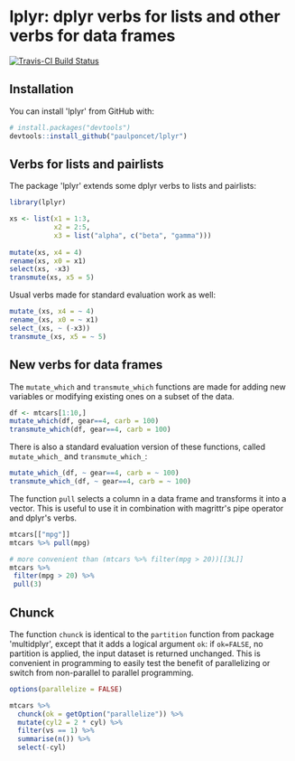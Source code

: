 # lplyr: dplyr verbs for lists and other verbs for data frames

[![Travis-CI Build Status](https://travis-ci.org/paulponcet/lplyr.svg?branch=master)](https://travis-ci.org/paulponcet/lplyr)


## Installation

You can install 'lplyr' from GitHub with:

```R
# install.packages("devtools")
devtools::install_github("paulponcet/lplyr")
```

## Verbs for lists and pairlists 

The package 'lplyr' extends some dplyr verbs to lists and pairlists: 

```R
library(lplyr)

xs <- list(x1 = 1:3, 
           x2 = 2:5, 
           x3 = list("alpha", c("beta", "gamma")))
           
mutate(xs, x4 = 4)
rename(xs, x0 = x1)
select(xs, -x3)
transmute(xs, x5 = 5)
```
Usual verbs made for standard evaluation work as well: 

```R
mutate_(xs, x4 = ~ 4)
rename_(xs, x0 = ~ x1)
select_(xs, ~ (-x3))
transmute_(xs, x5 = ~ 5)
```


## New verbs for data frames

The `mutate_which` and `transmute_which` functions are made for adding new variables or modifying existing ones on a subset of the data. 

```R
df <- mtcars[1:10,]
mutate_which(df, gear==4, carb = 100)
transmute_which(df, gear==4, carb = 100)
```

There is also a standard evaluation version of these functions, 
called `mutate_which_` and `transmute_which_`: 

```R
mutate_which_(df, ~ gear==4, carb = ~ 100)
transmute_which_(df, ~ gear==4, carb = ~ 100)
```

The function `pull` selects a column in a data frame 
and transforms it into a vector. 
This is useful to use it in combination with 
magrittr's pipe operator and dplyr's verbs.

```R
mtcars[["mpg"]]
mtcars %>% pull(mpg)

# more convenient than (mtcars %>% filter(mpg > 20))[[3L]]
mtcars %>%
 filter(mpg > 20) %>%
 pull(3)
```

## Chunck 

The function `chunck` is identical to the `partition` function 
from package 'multidplyr', except that it adds a logical argument 
`ok`: if `ok=FALSE`, no partition is applied, 
the input dataset is returned unchanged.
This is convenient in programming to easily test the benefit of 
parallelizing or switch from non-parallel to parallel programming. 

```R
options(parallelize = FALSE)

mtcars %>% 
  chunck(ok = getOption("parallelize")) %>% 
  mutate(cyl2 = 2 * cyl) %>% 
  filter(vs == 1) %>% 
  summarise(n()) %>% 
  select(-cyl)
```

